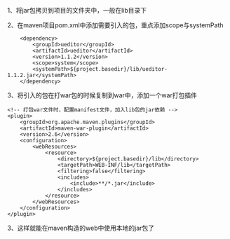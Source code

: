 1、将jar包拷贝到项目的文件夹中，一般在lib目录下

2、在maven项目pom.xml中添加需要引入的包，重点添加scope与systemPath

        <dependency>
            <groupId>ueditor</groupId>
            <artifactId>ueditor</artifactId>
            <version>1.1.2</version>
            <scope>system</scope>
            <systemPath>${project.basedir}/lib/ueditor-1.1.2.jar</systemPath>
        </dependency>
        
3、将引入的包在打war包的时候复制到war中，添加一个war打包插件

    <!-- 打包war文件时，配置manifest文件，加入lib包的jar依赖 -->
    <plugin>
        <groupId>org.apache.maven.plugins</groupId>
        <artifactId>maven-war-plugin</artifactId>
        <version>2.6</version>
        <configuration>
            <webResources>
                <resource>
                    <directory>${project.basedir}/lib</directory>
                    <targetPath>WEB-INF/lib</targetPath>
                    <filtering>false</filtering>
                    <includes>
                        <include>**/*.jar</include>
                    </includes>
                </resource>
            </webResources>
        </configuration>
    </plugin>
    
3、这样就能在maven构造的web中使用本地的jar包了